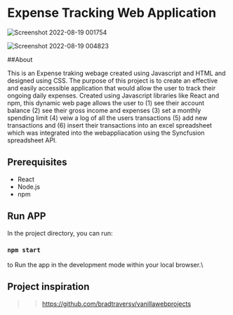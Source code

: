 # Expense Tracking Web Application

![Screenshot 2022-08-19 001754](https://user-images.githubusercontent.com/65519637/188968622-aeab23af-89f3-4fd0-9dd9-20386f195b9a.jpg)

![Screenshot 2022-08-19 004823](https://user-images.githubusercontent.com/65519637/188968476-555e6ab8-fcde-4e64-b7ad-01adb70f159e.jpg)


##About 

This is an Expense traking webage created using Javascript and HTML and designed using CSS. The purpose of this project is to create an effective and easily accessible 
application that would allow the user to track their ongoing daily expenses. Created using Javascript libraries like React and npm, this dynamic web page allows the user to (1) see their account balance (2) see their gross income and expenses (3) set a monthly spending limit (4) veiw a log of all the users transactions (5) add new transactions and (6) insert their transactions into an excel spreadsheet which was integrated into the webappliacation using the Syncfusion spreadsheet API.

## Prerequisites
- React 
- Node.js 
- npm



## Run APP 

In the project directory, you can run:

### `npm start`

to Run the app in the development mode within your local browser.\



## Project inspiration
>> https://github.com/bradtraversy/vanillawebprojects
